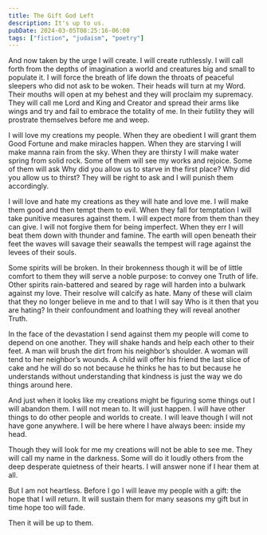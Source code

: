 ```yaml
---
title: The Gift God Left
description: It's up to us.
pubDate: 2024-03-05T08:25:16-06:00
tags: ["fiction", "judaism", "poetry"]
---
```


And now
taken by the urge
I will create.
I will create ruthlessly.
I will call forth from the depths of imagination
a world
and creatures big and small to populate it.
I will force the breath of life
down the throats of peaceful sleepers
who did not ask to be woken.
Their heads will turn at my Word.
Their mouths will open at my behest
and they will proclaim my supremacy.
They will call me Lord and King and Creator
and spread their arms like wings
and try
and fail
to embrace the totality of me.
In their futility
they will prostrate themselves before me
and weep.

I will love my creations
my people.
When they are obedient
I will grant them Good Fortune
and make miracles happen.
When they are starving
I will make manna rain from the sky.
When they are thirsty
I will make water spring from solid rock.
Some of them will see my works and rejoice.
Some of them will ask
Why did you allow us to starve in the first place?
Why did you allow us to thirst?
They will be right to ask
and I will punish them accordingly.

I will love and hate my creations
as they will hate and love me.
I will make them good
and then tempt them to evil.
When they fall for temptation
I will take punitive measures against them.
I will expect more from them than they can give.
I will not forgive them for being imperfect.
When they err
I will beat them down with thunder and famine.
The earth will open beneath their feet
the waves will savage their seawalls
the tempest will rage against the levees of their souls.

Some spirits will be broken.
In their brokenness
though it will be of little comfort to them
they will serve a noble purpose:
to convey one Truth of life.
Other spirits
rain-battered and seared by rage
will harden into a bulwark against my love.
Their resolve will calcify as hate.
Many of these will claim that they no longer believe in me
and to that I will say
Who is it then that you are hating?
In their confoundment and loathing
they will reveal another Truth.

In the face of the devastation I send against them
my people will come to depend on one another.
They will shake hands
and help each other to their feet.
A man will brush the dirt from his neighbor’s shoulder.
A woman will tend to her neighbor’s wounds.
A child will offer his friend the last slice of cake
and he will do so not because he thinks he has to
but because he understands
without understanding
that kindness is just the way we do things around here.

And just when it looks like my creations
might be figuring some things out
I will abandon them.
I will not mean to.
It will just happen.
I will have other things to do
other people and worlds to create.
I will leave
though I will not have gone anywhere.
I will be here
where I have always been:
inside my head.

Though they will look for me
my creations will not be able to see me.
They will call my name in the darkness.
Some will do it loudly
others from the deep
desperate quietness of their hearts.
I will answer none
if I hear them at all.

But I am not heartless.
Before I go
I will leave my people with a gift:
the hope that I will return.
It will sustain them for many seasons
my gift
but in time
hope too will fade.

Then it will be up to them.

